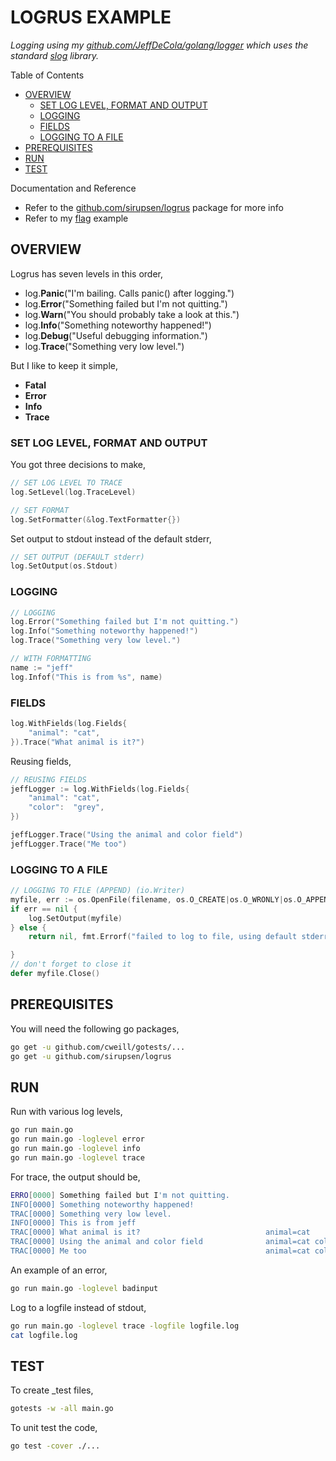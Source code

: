 # LOGRUS EXAMPLE

_Logging using my
[github.com/JeffDeCola/golang/logger](https://github.com/JeffDeCola/my-go-packages/tree/master/golang/logger)
which uses the standard
[slog](https://pkg.go.dev/log/slog)
library._

Table of Contents

* [OVERVIEW](https://github.com/JeffDeCola/my-go-examples/tree/master/common-go/logging/logrus#overview)
  * [SET LOG LEVEL, FORMAT AND OUTPUT](https://github.com/JeffDeCola/my-go-examples/tree/master/common-go/logging/logrus#set-log-level-format-and-output)
  * [LOGGING](https://github.com/JeffDeCola/my-go-examples/tree/master/common-go/logging/logrus#logging)
  * [FIELDS](https://github.com/JeffDeCola/my-go-examples/tree/master/common-go/logging/logrus#fields)
  * [LOGGING TO A FILE](https://github.com/JeffDeCola/my-go-examples/tree/master/common-go/logging/logrus#logging-to-a-file)
* [PREREQUISITES](https://github.com/JeffDeCola/my-go-examples/tree/master/common-go/logging/logrus#prerequisites)
* [RUN](https://github.com/JeffDeCola/my-go-examples/tree/master/common-go/logging/logrus#run)
* [TEST](https://github.com/JeffDeCola/my-go-examples/tree/master/common-go/logging/logrus#test)

Documentation and Reference

* Refer to the
  [github.com/sirupsen/logrus](https://github.com/sirupsen/logrus)
  package for more info
* Refer to my
  [flag](https://github.com/JeffDeCola/my-go-examples/tree/master/common-go/flags/flag)
  example

## OVERVIEW

Logrus has seven levels in this order,

* log.**Panic**("I'm bailing. Calls panic() after logging.")
* log.**Error**("Something failed but I'm not quitting.")
* log.**Warn**("You should probably take a look at this.")
* log.**Info**("Something noteworthy happened!")
* log.**Debug**("Useful debugging information.")
* log.**Trace**("Something very low level.")

But I like to keep it simple,

* **Fatal**
* **Error**
* **Info**
* **Trace**

### SET LOG LEVEL, FORMAT AND OUTPUT

You got three decisions to make,

```go
// SET LOG LEVEL TO TRACE
log.SetLevel(log.TraceLevel)
```

```go
// SET FORMAT
log.SetFormatter(&log.TextFormatter{})
```

Set output to stdout instead of the default stderr,

```go
// SET OUTPUT (DEFAULT stderr)
log.SetOutput(os.Stdout)
```

### LOGGING

```go
// LOGGING
log.Error("Something failed but I'm not quitting.")
log.Info("Something noteworthy happened!")
log.Trace("Something very low level.")
```

```go
// WITH FORMATTING
name := "jeff"
log.Infof("This is from %s", name)
```

### FIELDS

```go
log.WithFields(log.Fields{
    "animal": "cat",
}).Trace("What animal is it?")
```

Reusing fields,

```go
// REUSING FIELDS
jeffLogger := log.WithFields(log.Fields{
    "animal": "cat",
    "color":  "grey",
})

jeffLogger.Trace("Using the animal and color field")
jeffLogger.Trace("Me too")
```

### LOGGING TO A FILE

```go
// LOGGING TO FILE (APPEND) (io.Writer)
myfile, err := os.OpenFile(filename, os.O_CREATE|os.O_WRONLY|os.O_APPEND, 0666)
if err == nil {
    log.SetOutput(myfile)
} else {
    return nil, fmt.Errorf("failed to log to file, using default stderr: %w", err)

}
// don't forget to close it
defer myfile.Close()
```

## PREREQUISITES

You will need the following go packages,

```bash
go get -u github.com/cweill/gotests/...
go get -u github.com/sirupsen/logrus
```

## RUN

Run with various log levels,

```bash
go run main.go
go run main.go -loglevel error
go run main.go -loglevel info
go run main.go -loglevel trace
```

For trace, the output should be,

```bash
ERRO[0000] Something failed but I'm not quitting.
INFO[0000] Something noteworthy happened!
TRAC[0000] Something very low level.
INFO[0000] This is from jeff
TRAC[0000] What animal is it?                            animal=cat
TRAC[0000] Using the animal and color field              animal=cat color=grey
TRAC[0000] Me too                                        animal=cat color=grey
```

An example of an error,

```bash
go run main.go -loglevel badinput
```

Log to a logfile instead of stdout,

```bash
go run main.go -loglevel trace -logfile logfile.log
cat logfile.log
```

## TEST

To create _test files,

```bash
gotests -w -all main.go
```

To unit test the code,

```bash
go test -cover ./...
```
